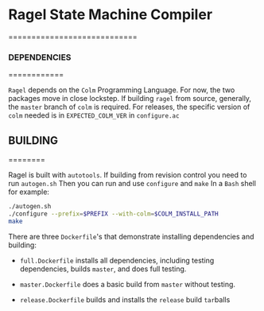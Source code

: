 # Ragel State Machine Compiler
============================

### DEPENDENCIES
============

```Ragel``` depends on the ```Colm``` Programming Language. For now, the two packages move
in close lockstep. If building ```ragel``` from source, generally, the ```master``` branch of
```colm``` is required. For releases, the specific version of ```colm``` needed is in
```EXPECTED_COLM_VER``` in ```configure.ac```

## BUILDING
========

Ragel is built with ```autotools```. If building from revision control you need to
run ```autogen.sh```
Then you can run and use ```configure``` and ```make```
In a ```Bash``` shell for example:

```bash
./autogen.sh
./configure --prefix=$PREFIX --with-colm=$COLM_INSTALL_PATH
make
```

There are three ```Dockerfile```'s that demonstrate installing dependencies and
building:

- ```full.Dockerfile``` installs all dependencies, including testing dependencies,
  builds ```master```, and does full testing.

- ```master.Dockerfile``` does a basic build from ```master``` without testing.

- ```release.Dockerfile``` builds and installs the ```release``` build ```tar```balls

